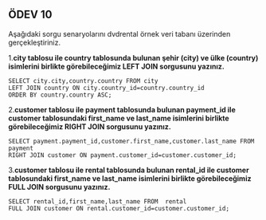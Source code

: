 ## ÖDEV 10 

Aşağıdaki sorgu senaryolarını dvdrental örnek veri tabanı üzerinden gerçekleştiriniz.


1.**city tablosu ile country tablosunda bulunan şehir (city) ve ülke (country) isimlerini birlikte görebileceğimiz LEFT JOIN sorgusunu yazınız.**

```
SELECT city.city,country.country FROM city
LEFT JOIN country ON city.country_id=country.country_id
ORDER BY country.country ASC;
```

2.**customer tablosu ile payment tablosunda bulunan payment_id ile customer tablosundaki first_name ve last_name isimlerini birlikte görebileceğimiz RIGHT JOIN sorgusunu yazınız.**

```
SELECT payment.payment_id,customer.first_name,customer.last_name FROM payment
RIGHT JOIN customer ON payment.customer_id=customer.customer_id;
```

3.**customer tablosu ile rental tablosunda bulunan rental_id ile customer tablosundaki first_name ve last_name isimlerini birlikte görebileceğimiz FULL JOIN sorgusunu yazınız.**

```
SELECT rental_id,first_name,last_name FROM  rental
FULL JOIN customer ON rental.customer_id=customer.customer_id;
```
